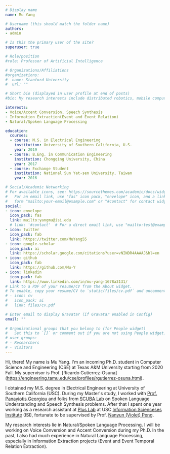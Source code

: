 ```yaml
---
# Display name
name: Mu Yang

# Username (this should match the folder name)
authors:
- admin

# Is this the primary user of the site?
superuser: true

# Role/position
#role: Professor of Artificial Intelligence

# Organizations/Affiliations
#organizations:
#- name: Stanford University
#  url: ""

# Short bio (displayed in user profile at end of posts)
#bio: My research interests include distributed robotics, mobile computing and programmable matter.

interests:
- Voice/Accent Conversion, Speech Synthesis
- Information Extraction(Event and Event Relation)
- Natural/Spoken Language Processing

education:
  courses:
  - course: M.S. in Electrical Engineering
    institution: University of Southern California, U.S.
    year: 2019
  - course: B.Eng. in Communication Engineering
    institution: Chongqing University, China
    year: 2017
  - course: Exchange Student
    institution: National Sun Yat-sen University, Taiwan
    year: 2016

# Social/Academic Networking
# For available icons, see: https://sourcethemes.com/academic/docs/widgets/#icons
#   For an email link, use "fas" icon pack, "envelope" icon, and a link in the
#   form "mailto:your-email@example.com" or "#contact" for contact widget.
social:
- icon: envelope
  icon_pack: fas
  link: mailto:yangmu@isi.edu
  # link: '#contact'  # For a direct email link, use "mailto:test@example.org".
- icon: twitter
  icon_pack: fab
  link: https://twitter.com/MuYang55
- icon: google-scholar
  icon_pack: ai
  link: https://scholar.google.com/citations?user=vNINDR4AAAAJ&hl=en
- icon: github
  icon_pack: fab
  link: https://github.com/Mu-Y
- icon: linkedin
  icon_pack: fab
  link: https://www.linkedin.com/in/mu-yang-1678a3131/
# Link to a PDF of your resume/CV from the About widget.
# To enable, copy your resume/CV to `static/files/cv.pdf` and uncomment the lines below.  
# - icon: cv
#   icon_pack: ai
#   link: files/cv.pdf

# Enter email to display Gravatar (if Gravatar enabled in Config)
email: ""
  
# Organizational groups that you belong to (for People widget)
#   Set this to `[]` or comment out if you are not using People widget.  
# user_groups:
# - Researchers
# - Visitors
---
```


Hi, there! My name is Mu Yang. I'm an incoming Ph.D. student in Computer Science and Engineering (CSE) at Texas A&M University starting from 2020 Fall. My supervisor is Prof. [Ricardo Gutierrez-Osuna] (https://engineering.tamu.edu/cse/profiles/rgutierrez-osuna.html).

I obtained my M.S. degree in Electrical Engineering at University of Southern California (USC). During my Master's study, I worked with [Prof. Panayiotis Georgiou](http://scuba.usc.edu/panos) and folks from [SCUBA Lab](http://scuba.usc.edu/) on Spoken Language Understanding and Speech Synthesis problems. After that I spent one year working as a research assistant at [Plus Lab](https://pluslabnlp.github.io/)  at USC [Information Scienceses Institute](https://www.isi.edu/research_groups/nlg/home) (ISI), fortunate to be supervised by Prof. [Nanyun (Violet) Peng](http://vnpeng.net/).

My research interests lie in Natural/Spoken Language Processing. I will be working on Voice Conversion and Accent Conversion during my Ph.D. In the past, I also had much experience in Natural Language Processing, especially in Information Extraction projects (Event and Event Temporal Relation Extraction).



